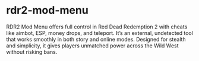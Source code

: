 # rdr2-mod-menu
RDR2 Mod Menu offers full control in Red Dead Redemption 2 with cheats like aimbot, ESP, money drops, and teleport. It’s an external, undetected tool that works smoothly in both story and online modes. Designed for stealth and simplicity, it gives players unmatched power across the Wild West without risking bans.
